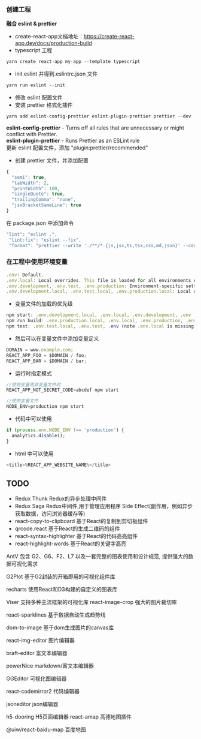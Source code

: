 ### 创建工程

**融合 eslint & prettier**
- create-react-app文档地址：https://create-react-app.dev/docs/production-build
- typescript 工程

```javascript
yarn create react-app my-app --template typescript
```

- init eslint 并得到.eslintrc.json 文件

```javascript
yarn run eslint --init
```

- 修改 eslint 配置文件
- 安装 prettier 格式化插件

```javascript
yarn add eslint-config-prettier eslint-plugin-prettier prettier --dev
```

**eslint-config-prettier** - Turns off all rules that are unnecessary or might conflict with Prettier.  
**eslint-plugin-prettier** - Runs Prettier as an ESLint rule  
更新 eslint 配置文件，添加 "plugin:prettier/recommended"

- 创建 prettier 文件，并添加配置

```javascript
{
  "semi": true,
  "tabWidth": 2,
  "printWidth": 100,
  "singleQuote": true,
  "trailingComma": "none",
  "jsxBracketSameLine": true
}
```

在 package.json 中添加命令

```javascript
"lint": "eslint .",
 "lint:fix": "eslint --fix",
 "format": "prettier --write './**/*.{js,jsx,ts,tsx,css,md,json}' --config ./.prettierrc"
```

### 在工程中使用环境变量

```javascript
.env: Default.
.env.local: Local overrides. This file is loaded for all environments except test.
.env.development, .env.test, .env.production: Environment-specific settings.
.env.development.local, .env.test.local, .env.production.local: Local overrides of environment-specific settings.
```

- 变量文件的加载的优先级

```javascript
npm start: .env.development.local, .env.local, .env.development, .env
npm run build: .env.production.local, .env.local, .env.production, .env
npm test: .env.test.local, .env.test, .env (note .env.local is missing)
```

- 然后可以在变量文件中添加变量定义

```javascript
DOMAIN = www.example.com;
REACT_APP_FOO = $DOMAIN / foo;
REACT_APP_BAR = $DOMAIN / bar;
```

- 运行时指定模式

```javascript
//使用变量而非变量文件时
REACT_APP_NOT_SECRET_CODE=abcdef npm start

//使用变量文件
NODE_ENV=production npm start
```

- 代码中可以使用

```javascript
if (process.env.NODE_ENV !== 'production') {
  analytics.disable();
}
```

- html 中可以使用

```javascript
<title>%REACT_APP_WEBSITE_NAME%</title>
```


## TODO
* Redux Thunk Redux的异步处理中间件
* Redux Saga Redux中间件,用于管理应用程序 Side Effect(副作用，例如异步获取数据，访问浏览器缓存等)
* react-copy-to-clipboard 基于React的复制到剪切板组件
* qrcode.react 基于React的生成二维码的组件
* react-syntax-highlighter 基于React的代码高亮组件
* react-highlight-words 基于React的关键字高亮

AntV 包含 G2、G6、F2、L7 以及一套完整的图表使用和设计规范, 提供强大的数据可视化需求

G2Plot 基于G2封装的开箱即用的可视化组件库

recharts 使用React和D3构建的自定义的图表库

Viser 支持多种主流框架的可视化库
react-image-crop 强大的图片裁切库

react-sparklines 基于数据自动生成趋势线

dom-to-image 基于dom生成图片的canvas库

react-img-editor 图片编辑器

braft-editor 富文本编辑器

powerNice markdown/富文本编辑器

GGEditor 可视化图编辑器

react-codemirror2 代码编辑器

jsoneditor json编辑器

h5-dooring H5页面编辑器
react-amap 高德地图插件

@uiw/react-baidu-map 百度地图